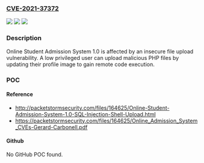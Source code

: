 ### [CVE-2021-37372](https://cve.mitre.org/cgi-bin/cvename.cgi?name=CVE-2021-37372)
![](https://img.shields.io/static/v1?label=Product&message=n%2Fa&color=blue)
![](https://img.shields.io/static/v1?label=Version&message=n%2Fa&color=blue)
![](https://img.shields.io/static/v1?label=Vulnerability&message=n%2Fa&color=brighgreen)

### Description

Online Student Admission System 1.0 is affected by an insecure file upload vulnerability. A low privileged user can upload malicious PHP files by updating their profile image to gain remote code execution.

### POC

#### Reference
- http://packetstormsecurity.com/files/164625/Online-Student-Admission-System-1.0-SQL-Injection-Shell-Upload.html
- https://packetstormsecurity.com/files/164625/Online_Admission_System_CVEs-Gerard-Carbonell.pdf

#### Github
No GitHub POC found.

